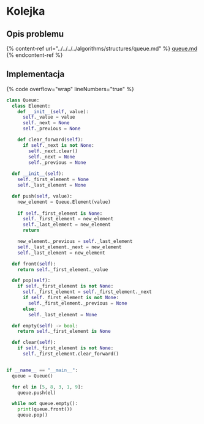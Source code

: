 # Kolejka

## Opis problemu

{% content-ref url="../../../../algorithms/structures/queue.md" %}
[queue.md](../../../../algorithms/structures/queue.md)
{% endcontent-ref %}

## Implementacja

{% code overflow="wrap" lineNumbers="true" %}
```python
class Queue:
  class Element:
    def __init__(self, value):
      self._value = value
      self._next = None
      self._previous = None

    def clear_forward(self):
      if self._next is not None:
        self._next.clear()
        self._next = None
        self._previous = None
      
  def __init__(self):
    self._first_element = None
    self._last_element = None

  def push(self, value):
    new_element = Queue.Element(value)
    
    if self._first_element is None:
      self._first_element = new_element
      self._last_element = new_element
      return

    new_element._previous = self._last_element
    self._last_element._next = new_element
    self._last_element = new_element

  def front(self):
    return self._first_element._value

  def pop(self):
    if self._first_element is not None:
      self._first_element = self._first_element._next
      if self._first_element is not None:
        self._first_element._previous = None
      else:
        self._last_element = None

  def empty(self) -> bool:
    return self._first_element is None

  def clear(self):
    if self._first_element is not None:
      self._first_element.clear_forward()


if __name__ == "__main__":
  queue = Queue()

  for el in [5, 8, 3, 1, 9]:
    queue.push(el)

  while not queue.empty():
    print(queue.front())
    queue.pop()
```
